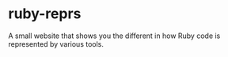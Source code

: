 # ruby-reprs

A small website that shows you the different in how Ruby code is represented by various tools.
